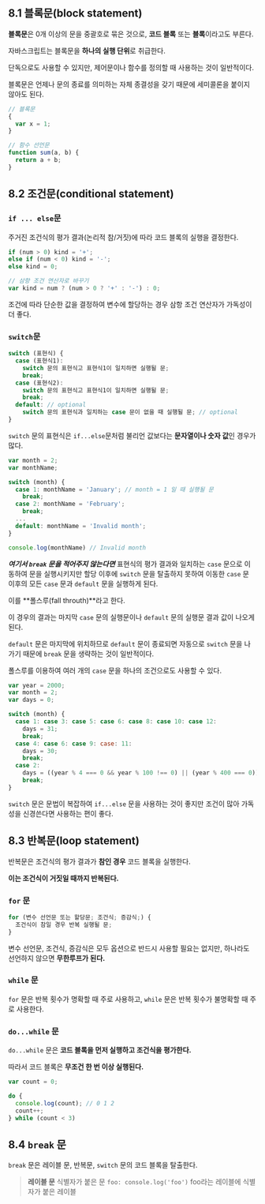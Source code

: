 ## 8.1 블록문(block statement)
**블록문**은 0개 이상의 문을 중괄호로 묶은 것으로, **코드 블록** 또는 **블록**이라고도 부른다.

자바스크립트는 블록문을 **하나의 실행 단위**로 취급한다.

단독으로도 사용할 수 있지만, 제어문이나 함수를 정의할 때 사용하는 것이 일반적이다.

블록문은 언제나 문의 종료를 의미하는 자체 종결성을 갖기 때문에 세미콜론을 붙이지 않아도 된다.

```js
// 블록문
{
  var x = 1;
}

// 함수 선언문
function sum(a, b) {
  return a + b;
}
```

## 8.2 조건문(conditional statement)

### `if ... else`문
주거진 조건식의 평가 결과(논리적 참/거짓)에 따라 코드 블록의 실행을 결정한다.
```js
if (num > 0) kind = '+';
else if (num < 0) kind = '-';
else kind = 0;

// 삼항 조건 연산자로 바꾸기
var kind = num ? (num > 0 ? '+' : '-') : 0;
```
조건에 따라 단순한 값을 결정하여 변수에 할당하는 경우 삼항 조건 연산자가 가독성이 더 좋다.

### `switch`문
```js
switch (표현식) {
  case (표현식1):
    switch 문의 표현식고 표현식1이 일치하면 실행될 문;
    break;
  case (표현식2):
    switch 문의 표현식고 표현식1이 일치하면 실행될 문;
    break;
  default: // optional
    switch 문의 표현식과 일치하는 case 문이 없을 때 실행될 문; // optional
}
```
`switch` 문의 표현식은 `if...else`문처럼 불리언 값보다는 **문자열이나 숫자 값**인 경우가 많다.

```js
var month = 2;
var monthName;

switch (month) {
  case 1: monthName = 'January'; // month = 1 일 때 실행될 문
    break;
  case 2: monthName = 'February';
    break;
  ...
  default: monthName = 'Invalid month';
}

console.log(monthName) // Invalid month
```
***여기서 `break` 문을 적어주지 않는다면*** 표현식의 평가 결과와 일치하는 `case` 문으로 이동하여 문을 실행시키지만 할당 이후에 `switch` 문을 탈출하지 못하여 이동한 `case` 문
이후의 모든 `case` 문과 `default` 문을 실행하게 된다.

이를 **폴스루(fall throuth)**라고 한다.

이 경우의 결과는 마지막 `case` 문의 실행문이나 `default` 문의 실행문 결과 값이 나오게 된다.

`default` 문은 마지막에 위치하므로 `default` 문이 종료되면 자동으로 `switch` 문을 나가기 때문에 `break` 문을 생략하는 것이 일반적이다.

폴스루를 이용하여 여러 개의 `case` 문을 하나의 조건으로도 사용할 수 있다.

```js
var year = 2000;
var month = 2;
var days = 0;

switch (month) {
  case 1: case 3: case 5: case 6: case 8: case 10: case 12:
    days = 31;
    break;
  case 4: case 6: case 9: case: 11:
    days = 30;
    break;
  case 2:
    days = ((year % 4 === 0 && year % 100 !== 0) || (year % 400 === 0)) ? 29 : 28;
    break;
}
```
`switch` 문은 문법이 복잡하여 `if...else` 문을 사용하는 것이 좋지만 조건이 많아 가독성을 신경쓴다면 사용하는 편이 좋다.

## 8.3 반복문(loop statement)

반복문은 조건식의 평가 결과가 **참인 경우** 코드 블록을 실행한다.

**이는 조건식이 거짓일 때까지 반복된다.**

### `for` 문
```js
for (변수 선언문 또는 할당문; 조건식; 증감식;) {
  조건식이 참일 경우 반복 실행될 문;
}
```
변수 선언문, 조건식, 증감식은 모두 옵션으로 반드시 사용할 필요는 없지만, 하나라도 선언하지 않으면 **무한루프가 된다.**

### `while` 문

`for` 문은 반복 횟수가 명확할 때 주로 사용하고, `while` 문은 반복 횟수가 불명확할 때 주로 사용한다.

### `do...while` 문

`do...while` 문은 **코드 블록을 먼저 실행하고 조건식을 평가한다.**

따라서 코드 블록은 **무조건 한 번 이상 실행된다.**

```js
var count = 0;

do {
  console.log(count); // 0 1 2
  count++;
} while (count < 3)
```

## 8.4 `break` 문

`break` 문은 레이블 문, 반복문, `switch` 문의 코드 블록을 탈출한다.

> **레이블 문**
> 식별자가 붙은 문
> `foo: console.log('foo')`
> foo라는 레이블에 식별자가 붙은 레이블 






